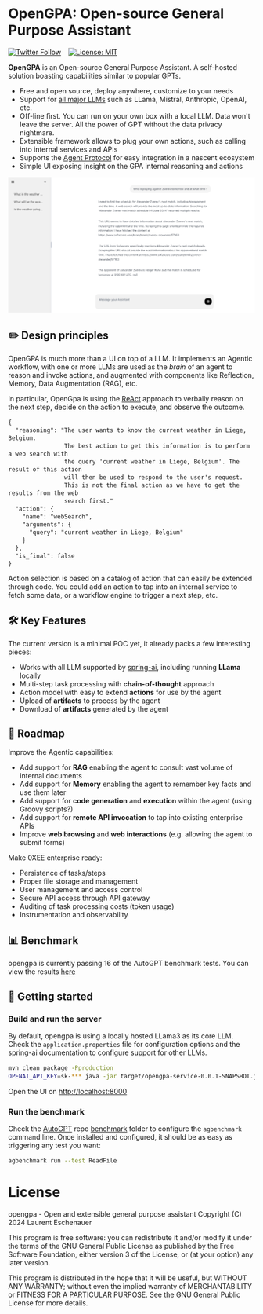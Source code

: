 # OpenGPA: Open-source General Purpose Assistant

[![Twitter Follow](https://img.shields.io/twitter/follow/eschnou?style=social)](https://twitter.com/eschnou) &ensp;
[![License: MIT](https://img.shields.io/badge/License-MIT-yellow.svg)](https://opensource.org/licenses/MIT)

**OpenGPA** is an Open-source General Purpose Assistant. A self-hosted solution boasting capabilities similar to
popular GPTs.

- Free and open source, deploy anywhere, customize to your needs
- Support for [all major LLMs](https://docs.spring.io/spring-ai/reference/api/chatmodel.html) such as LLama, Mistral, Anthropic, OpenAI, etc.
- Off-line first. You can run on your own box with a local LLM. Data won't leave the server. All the power of GPT without the data privacy nightmare.
- Extensible framework allows to plug your own actions, such as calling into internal services and APIs
- Supports the [Agent Protocol](https://github.com/AI-Engineer-Foundation/agent-protocol) for easy integration in a nascent ecosystem
- Simple UI exposing insight on the GPA internal reasoning and actions

![Screenshot of AutoGPT UI connected to opengpa](documentation/opengpa_ui.png)

## :pencil2: Design principles

OpenGPA is much more than a UI on top of a LLM. It implements an Agentic workflow, with one or more LLMs are used as the *brain* of an agent 
to reason and invoke actions, and augmented with components like Reflection, Memory, Data Augmentation (RAG), etc.

In particular, OpenGpa is using the [ReAct](https://arxiv.org/abs/2210.03629) approach to verbally reason on the next step, decide on the
action to execute, and observe the outcome.

```
{
  "reasoning": "The user wants to know the current weather in Liege, Belgium. 
                The best action to get this information is to perform a web search with 
                the query 'current weather in Liege, Belgium'. The result of this action 
                will then be used to respond to the user's request. 
                This is not the final action as we have to get the results from the web 
                search first."
  "action": {
    "name": "webSearch",
    "arguments": {
      "query": "current weather in Liege, Belgium"
    }
  },
  "is_final": false
}
```

Action selection is based on a catalog of action that can easily be extended through code. You could add an action
to tap into an internal service to fetch some data, or a workflow engine to trigger a next step, etc.

## 🛠️️ Key Features

The current version is a minimal POC yet, it already packs a few interesting pieces:
- Works with all LLM supported by [spring-ai](https://spring.io/projects/spring-ai), including running **LLama** locally
- Multi-step task processing with **chain-of-thought** approach
- Action model with easy to extend **actions** for use by the agent
- Upload of **artifacts** to process by the agent
- Download of **artifacts** generated by the agent

## 🚧 Roadmap

Improve the Agentic capabilities:
- Add support for **RAG** enabling the agent to consult vast volume of internal documents
- Add support for **Memory** enabling the agent to remember key facts and use them later
- Add support for **code generation** and **execution** within the agent (using Groovy scripts?)
- Add support for **remote API invocation** to tap into existing enterprise APIs
- Improve **web browsing** and **web interactions** (e.g. allowing the agent to submit forms)

Make 0XEE enterprise ready:
- Persistence of tasks/steps
- Proper file storage and management
- User management and access control
- Secure API access through API gateway
- Auditing of task processing costs (token usage)
- Instrumentation and observability

## 📊 Benchmark

opengpa is currently passing 16 of the AutoGPT benchmark tests. You can 
view the results [here](documentation/benchmark.md)

## 🚀 Getting started

### Build and run the server

By default, opengpa is using a locally hosted LLama3 as its core LLM. Check the `application.properties` file 
for configuration options and the spring-ai documentation to configure support for other LLMs.

```bash
mvn clean package -Pproduction
OPENAI_API_KEY=sk-*** java -jar target/opengpa-service-0.0.1-SNAPSHOT.jar
```

Open the UI on [http://localhost:8000](http://localhost:8000)

### Run the benchmark

Check the [AutoGPT](https://agpt.co) repo [benchmark](https://github.com/Significant-Gravitas/AutoGPT/tree/master/benchmark) folder to configure the `agbenchmark` command line. Once installed
and configured, it should be as easy as triggering any test you want:

```bash
agbenchmark run --test ReadFile
```

# License

opengpa - Open and extensible general purpose assistant
Copyright (C) 2024  Laurent Eschenauer

This program is free software: you can redistribute it and/or modify
it under the terms of the GNU General Public License as published by
the Free Software Foundation, either version 3 of the License, or
(at your option) any later version.

This program is distributed in the hope that it will be useful,
but WITHOUT ANY WARRANTY; without even the implied warranty of
MERCHANTABILITY or FITNESS FOR A PARTICULAR PURPOSE.  See the
GNU General Public License for more details.

